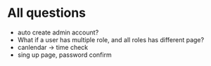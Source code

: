 # All questions

- auto create admin account?
- What if a user has multiple role, and all roles has different page?
- canlendar -> time check
- sing up page, password confirm
